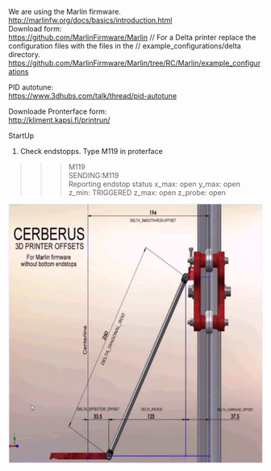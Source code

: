 We are using the Marlin firmware. <br>
http://marlinfw.org/docs/basics/introduction.html<br>
Download form: <br>
https://github.com/MarlinFirmware/Marlin
// For a Delta printer replace the configuration files with the files in the
// example_configurations/delta directory.
https://github.com/MarlinFirmware/Marlin/tree/RC/Marlin/example_configurations

PID autotune: <br> 
https://www.3dhubs.com/talk/thread/pid-autotune

Downloade Pronterface form: <br>
http://kliment.kapsi.fi/printrun/


StartUp<br> 

1. Check endstopps. Type M119 in proterface <br> 
>>> M119 <br>
   SENDING:M119 <br>
Reporting endstop status
x_max: open
y_max: open
z_min: TRIGGERED
z_max: open
z_probe: open 

<a href="url"><img src="https://github.com/OleIdole/Kossel-XL-DIY-3D-printer/blob/master/Pictures/Kossel_Calibration.png" align="center" height="515" width="662" ></a> <br>
